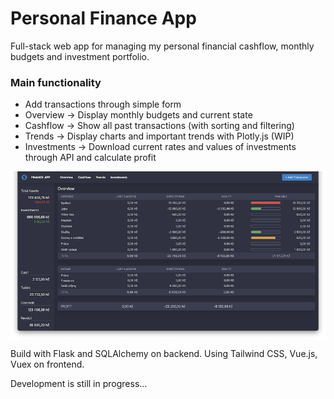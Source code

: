 # Personal Finance App
Full-stack web app for managing my personal financial cashflow, monthly budgets and investment portfolio.

### Main functionality
- Add transactions through simple form
- Overview → Display monthly budgets and current state
- Cashflow → Show all past transactions (with sorting and filtering)
- Trends → Display charts and important trends with Plotly.js (WIP)
- Investments → Download current rates and values of investments through API and calculate profit

<img align="center" src="https://github.com/vystrcild/financeapp/blob/main/screen.png?raw=true">

 Build with Flask and SQLAlchemy on backend. Using Tailwind CSS, Vue.js, Vuex on frontend. 
 
Development is still in progress...
